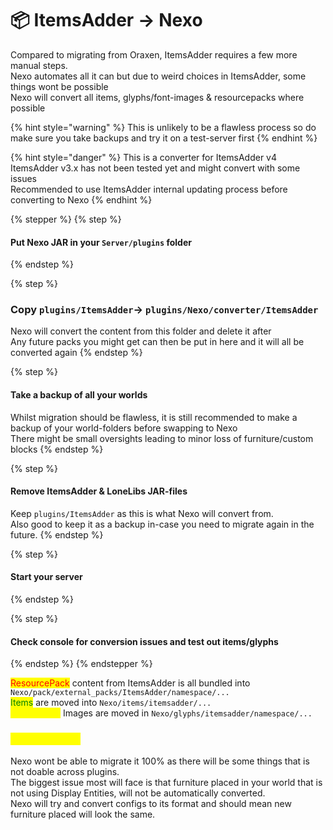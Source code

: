 # 📦 ItemsAdder → Nexo

Compared to migrating from Oraxen, ItemsAdder requires a few more manual steps.\
Nexo automates all it can but due to weird choices in ItemsAdder, some things wont be possible\
Nexo will convert all items, glyphs/font-images & resourcepacks where possible

{% hint style="warning" %}
This is unlikely to be a flawless process so do make sure you take backups and try it on a test-server first
{% endhint %}

{% hint style="danger" %}
This is a converter for ItemsAdder v4\
ItemsAdder v3.x has not been tested yet and might convert with some issues\
Recommended to use ItemsAdder internal updating process before converting to Nexo
{% endhint %}

{% stepper %}
{% step %}
#### Put Nexo JAR in your `Server/plugins` folder
{% endstep %}

{% step %}
### Copy `plugins/ItemsAdder`-> `plugins/Nexo/converter/ItemsAdder`

Nexo will convert the content from this folder and delete it after\
Any future packs you might get can then be put in here and it will all be converted again
{% endstep %}

{% step %}
#### Take a backup of all your worlds

Whilst migration should be flawless, it is still recommended to make a backup of your world-folders before swapping to Nexo\
There might be small oversights leading to minor loss of furniture/custom blocks
{% endstep %}

{% step %}
#### Remove ItemsAdder & LoneLibs JAR-files

Keep `plugins/ItemsAdder` as this is what Nexo will convert from.\
Also good to keep it as a backup in-case you need to migrate again in the future.
{% endstep %}

{% step %}
#### Start your server
{% endstep %}

{% step %}
#### Check console for conversion issues and test out items/glyphs
{% endstep %}
{% endstepper %}

<mark style="color:red;">ResourcePack</mark> content from ItemsAdder is all bundled into `Nexo/pack/external_packs/ItemsAdder/namespace/...`\
<mark style="color:green;">Items</mark> are moved into `Nexo/items/itemsadder/...`\
<mark style="color:yellow;">Glyphs/Font</mark> Images are moved in `Nexo/glyphs/itemsadder/namespace/...`

### <mark style="color:yellow;">Known issues</mark>

Nexo wont be able to migrate it 100% as there will be some things that is not doable across plugins.\
The biggest issue most will face is that furniture placed in your world that is not using Display Entities, will not be automatically converted.\
Nexo will try and convert configs to its format and should mean new furniture placed will look the same.
